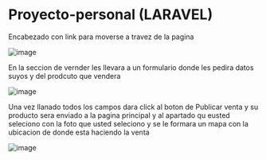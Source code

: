 # Proyecto-personal (LARAVEL)

Encabezado con link para moverse a travez de la pagina 

![image](https://github.com/Alonso-Ruiz/Proyecto-personal/assets/125393214/c23c3a25-e098-4732-b3dd-928ce1153e40)


En la seccion de vernder les llevara a un formulario donde les pedira datos suyos y del prodcuto que vendera

![image](https://github.com/Alonso-Ruiz/Proyecto-personal/assets/125393214/c77a282b-d0e7-414b-9bc5-8846236b08d5)


Una vez llanado todos los campos dara click al boton de Publicar venta y su producto sera enviado a la pagina principal y al apartado qu eusted seleciono con la foto que usted seleciono y se le formara un mapa con la ubicacion de donde esta haciendo la venta 

![image](https://github.com/Alonso-Ruiz/Proyecto-personal/assets/125393214/ab4cfef3-c06e-4ffd-bb2b-7de449703699)
